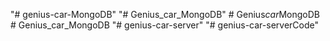 "# genius-car-MongoDB" 
"# Genius_car_MongoDB" 
#   G e n i u s _ c a r _ M o n g o D B  
 # Genius_car_MongoDB
"# genius-car-server" 
"# genius-car-serverCode" 
